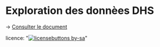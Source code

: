 # Exploration des donnèes DHS

-> [Consulter le document](https://huguespecout.github.io/EXPLO_DHS_DATA/)


licence: "[![licensebuttons by-sa](https://licensebuttons.net/l/by-sa/3.0/88x31.png)](https://creativecommons.org/licenses/by-sa/4.0)"
